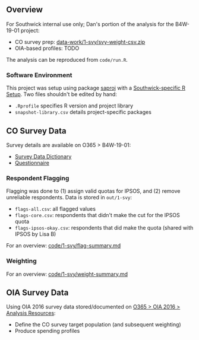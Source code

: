 
## Overview

For Southwick internal use only; Dan's portion of the analysis for the B4W-19-01 project:

- CO survey prep: [data-work/1-svy/svy-weight-csv.zip](data-work/1-svy/svy-weight-csv.zip)
- OIA-based profiles: TODO

The analysis can be reproduced from `code/run.R`.

### Software Environment

This project was setup using package [saproj](https://github.com/southwick-associates/saproj) with a [Southwick-specific R Setup](https://github.com/southwick-associates/R-setup). Two files shouldn't be edited by hand:

- `.Rprofile` specifies R version and project library
- `snapshot-library.csv` details project-specific packages

## CO Survey Data

Survey details are available on O365 > B4W-19-01:

- [Survey Data Dictionary](https://southwickassociatesinc.sharepoint.com/:x:/s/B4W-19-01/EUfzP3tm7O5Kpim_RuhzFzABWy7W_i-17pSKllDirAeU9g?e=LAeALG)
- [Questionnaire](https://southwickassociatesinc.sharepoint.com/:w:/s/B4W-19-01/ESlQqzDJbg5BplbAPakEnoEBL8F7pUZLftXywcK4F01exA?e=hfEiig)

### Respondent Flagging

Flagging was done to (1) assign valid quotas for IPSOS, and (2) remove unreliable respondents. Data is stored in `out/1-svy`:

- `flags-all.csv`: all flagged values
- `flags-core.csv`: respondents that didn't make the cut for the IPSOS quota
- `flags-ipsos-okay.csv`: respondents that did make the quota (shared with IPSOS by Lisa B)

For an overview: [code/1-svy/flag-summary.md](code/1-svy/flag-summary.md)

### Weighting

For an overview:  [code/1-svy/weight-summary.md](code/1-svy/weight-summary.md)

## OIA Survey Data

Using OIA 2016 survey data stored/documented on [O365 > OIA 2016 > Analysis Resources](https://southwickassociatesinc.sharepoint.com/:w:/s/oia2016-001recreationeconreport/EdZ4EMXUfXtKsEurnqCqlbcBbxarVPTtLkyCNiYti18vUA?e=zvmc87):

- Define the CO survey target population (and subsequent weighting)
- Produce spending profiles
